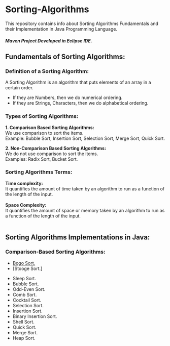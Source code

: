 # Sorting-Algorithms
This repository contains info about Sorting Algorithms Fundamentals and their Implementation in Java Programming Language.
<h5>Maven Project Developed in Eclipse IDE.</h5>

## Fundamentals of Sorting Algorithms:
### Definition of a Sorting Algorithm:
A Sorting Algorithm is an algorithm that puts elements of an array in a certain order.
<ul>
    <li>If they are Numbers, then we do numerical ordering.</li>
    <li>If they are Strings, Characters, then we do alphabetical ordering.</li>
</ul>

### Types of Sorting Algorithms:
<b> 1. Comparison Based Sorting Algorithms:</b><br/> 
We use comparison to sort the items.<br/>
Example: Bubble Sort, Insertion Sort, Selection Sort, Merge Sort, Quick Sort.<br/>
    
<b> 2. Non-Comparison Based Sorting Algorithms:</b><br/> 
We do not use comparison to sort the items.<br/>
Examples: Radix Sort, Bucket Sort.<br/>

### Sorting Algorithms Terms:
<b>Time complexity:</b><br/>
It quantifies the amount of time taken by an algorithm to run as a function of the length of the input.<br/><br/>
<b>Space Complexity:</b><br/>
It quantifies the amount of space or memory taken by an algorithm to run as a function of the length of the input.<br/><br/>



## Sorting Algorithms Implementations in Java:     
### Comparison-Based Sorting Algorithms:
- [Bogo Sort.](/src/comparisonBasedSortingAlgorithms/BogoSortingAlgorithm.java)<br/>
- [Stooge Sort.]

<ul>
	<li>Sleep Sort.</li>
	<li>Bubble Sort.</li>
	<li>Odd-Even Sort.</li>
	<li>Comb Sort.</li>
	<li>Cocktail Sort.</li>
	<li>Selection Sort.</li>
	<li>Insertion Sort.</li>
	<li>Binary Insertion Sort.</li>
	<li>Shell Sort.</li>
	<li>Quick Sort.</li>
	<li>Merge Sort.</li>
	<li>Heap Sort.</li>
</ul>        
